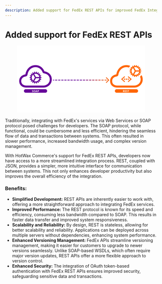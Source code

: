 ```yaml
---
description: Added support for FedEx REST APIs for improved FedEx Integration.
---
```


# Added support for FedEx REST APIs

<figure><img src="../.gitbook/assets/Fedex API.png" alt=""><figcaption></figcaption></figure>

Traditionally, integrating with FedEx's services via Web Services or SOAP protocol posed challenges for developers. The SOAP protocol, while functional, could be cumbersome and less efficient, hindering the seamless flow of data and transactions between systems. This often resulted in slower performance, increased bandwidth usage, and complex version management.

With HotWax Commerce's support for FedEx REST APIs, developers now have access to a more streamlined integration process. REST, coupled with JSON, provides a simpler, more intuitive interface for communication between systems. This not only enhances developer productivity but also improves the overall efficiency of the integration.

### **Benefits:**

* **Simplified Development:** REST APIs are inherently easier to work with, offering a more straightforward approach to integrating FedEx services.
* **Improved Performance:** The REST protocol is known for its speed and efficiency, consuming less bandwidth compared to SOAP. This results in faster data transfer and improved system responsiveness.
* **Scalability and Reliability:** By design, REST is stateless, allowing for better scalability and reliability. Applications can be deployed across multiple servers without dependencies, enhancing system performance.
* **Enhanced Versioning Management:** FedEx APIs streamline versioning management, making it easier for customers to upgrade to newer versions seamlessly. Unlike SOAP-based WSDLs, which often require major version updates, REST APIs offer a more flexible approach to version control.
* **Enhanced Security:** The integration of OAuth token-based authentication with FedEx REST APIs ensures improved security, safeguarding sensitive data and transactions.
